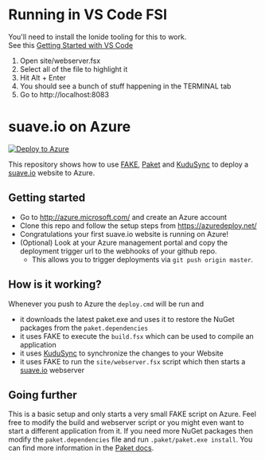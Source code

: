 # Running in VS Code FSI

You'll need to install the Ionide tooling for this to work.  
See this [Getting Started with VS Code](https://docs.microsoft.com/en-us/dotnet/articles/fsharp/tutorials/getting-started/getting-started-vscode)

1. Open site/webserver.fsx
2. Select all of the file to highlight it
3. Hit Alt + Enter
4. You should see a bunch of stuff happening in the TERMINAL tab
5. Go to http://localhost:8083

# suave.io on Azure

[![Deploy to Azure](http://azuredeploy.net/deploybutton.png)](https://azuredeploy.net/)

This repository shows how to use [FAKE](https://github.com/fsharp/FAKE), [Paket](https://github.com/fsprojects/Paket) and [KuduSync](https://github.com/projectkudu/KuduSync.NET) to deploy a [suave.io](http://suave.io/) website to Azure.

## Getting started

* Go to http://azure.microsoft.com/ and create an Azure account
* Clone this repo and follow the setup steps from https://azuredeploy.net/
* Congratulations your first suave.io website is running on Azure!
* (Optional) Look at your Azure management portal and copy the deployment trigger url to the webhooks of your github repo.
   * This allows you to trigger deployments via `git push origin master`.   

## How is it working?

Whenever you push to Azure the `deploy.cmd` will be run and 

  * it downloads the latest paket.exe and uses it to restore the NuGet packages from the `paket.dependencies`
  * it uses FAKE to execute the `build.fsx` which can be used to compile an application  
  * it uses [KuduSync](https://github.com/projectkudu/KuduSync) to synchronize the changes to your Website
  * it uses FAKE to run the `site/webserver.fsx` script which then starts a [suave.io](https://github.com/SuaveIO/suave) webserver

## Going further
      
This is a basic setup and only starts a very small FAKE script on Azure. 
Feel free to modify the build and webserver script or you might even want to start a different application from it.
If you need more NuGet packages then modify the `paket.dependencies` file and run `.paket/paket.exe install`. 
You can find more information in the [Paket docs](http://fsprojects.github.io/Paket/).
